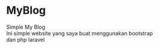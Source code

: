 # MyBlog
Simple My Blog
<br> Ini simple website yang saya buat menggunakan bootstrap
<br> dan php laravel
